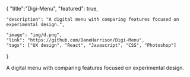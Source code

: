 {
    "title":"Digi-Menu",
    "featured": true,

    "description": "A digital menu with comparing features focused on experimental design.",

    "image": "img/d.png",
    "link": "https://github.com/DaneHarrison/Digi-Menu",
    "tags": ["UX design", "React", "Javascript", "CSS", "Photoshop"]
}


A digital menu with comparing features focused on experimental design.